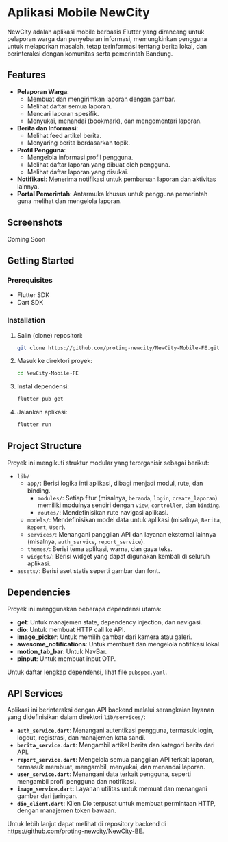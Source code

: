 # Aplikasi Mobile NewCity

NewCity adalah aplikasi mobile berbasis Flutter yang dirancang untuk pelaporan warga dan penyebaran informasi, memungkinkan pengguna untuk melaporkan masalah, tetap terinformasi tentang berita lokal, dan berinteraksi dengan komunitas serta pemerintah Bandung.

## Features

- **Pelaporan Warga**:
  - Membuat dan mengirimkan laporan dengan gambar.
  - Melihat daftar semua laporan.
  - Mencari laporan spesifik.
  - Menyukai, menandai (bookmark), dan mengomentari laporan.
- **Berita dan Informasi**:
  - Melihat feed artikel berita.
  - Menyaring berita berdasarkan topik.
- **Profil Pengguna**:
  - Mengelola informasi profil pengguna.
  - Melihat daftar laporan yang dibuat oleh pengguna.
  - Melihat daftar laporan yang disukai.
- **Notifikasi**: Menerima notifikasi untuk pembaruan laporan dan aktivitas lainnya.
- **Portal Pemerintah**: Antarmuka khusus untuk pengguna pemerintah guna melihat dan mengelola laporan.

## Screenshots

Coming Soon

## Getting Started

### Prerequisites

- Flutter SDK
- Dart SDK

### Installation

1.  Salin (clone) repositori:
    ```sh
    git clone https://github.com/proting-newcity/NewCity-Mobile-FE.git
    ```
2.  Masuk ke direktori proyek:
    ```sh
    cd NewCity-Mobile-FE
    ```
3.  Instal dependensi:
    ```sh
    flutter pub get
    ```
4.  Jalankan aplikasi:
    ```sh
    flutter run
    ```

## Project Structure

Proyek ini mengikuti struktur modular yang terorganisir sebagai berikut:

- `lib/`
  - `app/`: Berisi logika inti aplikasi, dibagi menjadi modul, rute, dan binding.
    - `modules/`: Setiap fitur (misalnya, `beranda`, `login`, `create_laporan`) memiliki modulnya sendiri dengan `view`, `controller`, dan `binding`.
    - `routes/`: Mendefinisikan rute navigasi aplikasi.
  - `models/`: Mendefinisikan model data untuk aplikasi (misalnya, `Berita`, `Report`, `User`).
  - `services/`: Menangani panggilan API dan layanan eksternal lainnya (misalnya, `auth_service`, `report_service`).
  - `themes/`: Berisi tema aplikasi, warna, dan gaya teks.
  - `widgets/`: Berisi widget yang dapat digunakan kembali di seluruh aplikasi.
- `assets/`: Berisi aset statis seperti gambar dan font.

## Dependencies

Proyek ini menggunakan beberapa dependensi utama:

- **get**: Untuk manajemen state, dependency injection, dan navigasi.
- **dio**: Untuk membuat HTTP call ke API.
- **image_picker**: Untuk memilih gambar dari kamera atau galeri.
- **awesome_notifications**: Untuk membuat dan mengelola notifikasi lokal.
- **motion_tab_bar**: Untuk NavBar.
- **pinput**: Untuk membuat input OTP.

Untuk daftar lengkap dependensi, lihat file `pubspec.yaml`.

## API Services

Aplikasi ini berinteraksi dengan API backend melalui serangkaian layanan yang didefinisikan dalam direktori `lib/services/`:

- **`auth_service.dart`**: Menangani autentikasi pengguna, termasuk login, logout, registrasi, dan manajemen kata sandi.
- **`berita_service.dart`**: Mengambil artikel berita dan kategori berita dari API.
- **`report_service.dart`**: Mengelola semua panggilan API terkait laporan, termasuk membuat, mengambil, menyukai, dan menandai laporan.
- **`user_service.dart`**: Menangani data terkait pengguna, seperti mengambil profil pengguna dan notifikasi.
- **`image_service.dart`**: Layanan utilitas untuk memuat dan menangani gambar dari jaringan.
- **`dio_client.dart`**: Klien Dio terpusat untuk membuat permintaan HTTP, dengan manajemen token bawaan.

Untuk lebih lanjut dapat melihat di repository backend di https://github.com/proting-newcity/NewCity-BE.

